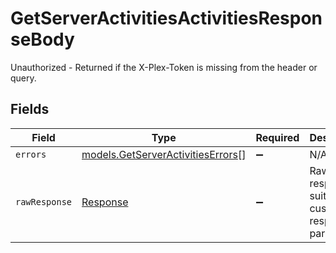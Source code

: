 # GetServerActivitiesActivitiesResponseBody

Unauthorized - Returned if the X-Plex-Token is missing from the header or query.


## Fields

| Field                                                                        | Type                                                                         | Required                                                                     | Description                                                                  |
| ---------------------------------------------------------------------------- | ---------------------------------------------------------------------------- | ---------------------------------------------------------------------------- | ---------------------------------------------------------------------------- |
| `errors`                                                                     | [models.GetServerActivitiesErrors](../models/getserveractivitieserrors.md)[] | :heavy_minus_sign:                                                           | N/A                                                                          |
| `rawResponse`                                                                | [Response](https://developer.mozilla.org/en-US/docs/Web/API/Response)        | :heavy_minus_sign:                                                           | Raw HTTP response; suitable for custom response parsing                      |